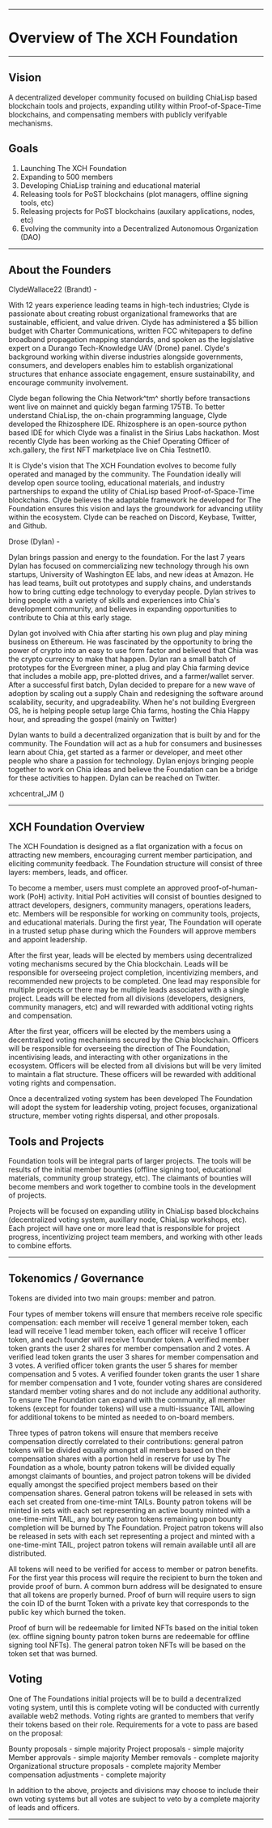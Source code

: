 ***

# Overview of The XCH Foundation

***

## Vision

A decentralized developer community focused on building ChiaLisp based blockchain tools and projects, expanding utility within Proof-of-Space-Time blockchains, and compensating members with publicly verifyable mechanisms.

## Goals

1. Launching The XCH Foundation
2. Expanding to 500 members
3. Developing ChiaLisp training and educational material
4. Releasing tools for PoST blockchains (plot managers, offline signing tools, etc)
5. Releasing projects for PoST blockchains (auxilary applications, nodes, etc)
6. Evolving the community into a Decentralized Autonomous Organization (DAO)

***

## About the Founders

ClydeWallace22 (Brandt) -

With 12 years experience leading teams in high-tech industries; Clyde is passionate about creating robust organizational frameworks that are sustainable, efficient, and value driven. Clyde has administered a $5 billion budget with Charter Communications, written FCC whitepapers to define broadband propagation mapping standards, and spoken as the legislative expert on a Durango Tech-Knowledge UAV (Drone) panel. Clyde's background working within diverse industries alongside governments, consumers, and developers enables him to establish organizational structures that enhance associate engagement, ensure sustainability, and encourage community involvement.

Clyde began following the Chia Network^tm^ shortly before transactions went live on mainnet and quickly began farming 175TB. To better understand ChiaLisp, the on-chain programming language, Clyde developed the Rhizosphere IDE. Rhizosphere is an open-source python based IDE for which Clyde was a finalist in the Sirius Labs hackathon. Most recently Clyde has been working as the Chief Operating Officer of xch.gallery, the first NFT marketplace live on Chia Testnet10.

It is Clyde's vision that The XCH Foundation evolves to become fully operated and managed by the community. The Foundation ideally will develop open source tooling, educational materials, and industry partnerships to expand the utility of ChiaLisp based Proof-of-Space-Time blockchains. Clyde believes the adaptable framework he developed for The Foundation ensures this vision and lays the groundwork for advancing utility within the ecosystem. Clyde can be reached on Discord, Keybase, Twitter, and Github.

Drose (Dylan) -

Dylan brings passion and energy to the foundation. For the last 7 years Dylan has focused on commercializing new technology through his own startups, University of Washington EE labs, and new ideas at Amazon. He has lead teams, built out prototypes and supply chains, and understands how to bring cutting edge technology to everyday people. Dylan strives to bring people with a variety of skills and experiences into Chia's development community, and believes in expanding opportunities to contribute to Chia at this early stage.

Dylan got involved with Chia after starting his own plug and play mining business on Ethereum. He was fascinated by the opportunity to bring the power of crypto into an easy to use form factor and believed that Chia was the crypto currency to make that happen. Dylan ran a small batch of prototypes for the Evergreen miner, a plug and play Chia farming device that includes a mobile app, pre-plotted drives, and a farmer/wallet server. After a successful first batch, Dylan decided to prepare for a new wave of adoption by scaling out a supply Chain and redesigning the software around scalability, security, and upgradeability. When he's not building Evergreen OS, he is helping people setup large Chia farms, hosting the Chia Happy hour, and spreading the gospel (mainly on Twitter)

Dylan wants to build a decentralized organization that is built by and for the community. The Foundation will act as a hub for consumers and businesses learn about Chia, get started as a farmer or developer, and meet other people who share a passion for technology. Dylan enjoys bringing people together to work on Chia ideas and believe the Foundation can be a bridge for these activities to happen. Dylan can be reached on Twitter.

xchcentral_JM ()

***

## XCH Foundation Overview

The XCH Foundation is designed as a flat organization with a focus on attracting new members, encouraging current member participation, and eliciting community feedback. The Foundation structure will consist of three layers: members, leads, and officer.

To become a member, users must complete an approved proof-of-human-work (PoH) activity. Initial PoH activities will consist of bounties designed to attract developers, designers, community managers, operations leaders, etc. Members will be responsible for working on community tools, projects, and educational materials. During the first year, The Foundation will operate in a trusted setup phase during which the Founders will approve members and appoint leadership.

After the first year, leads will be elected by members using decentralized voting mechanisms secured by the Chia blockchain.  Leads will be responsible for overseeing project completion, incentivizing members, and recommended new projects to be completed. One lead may responsible for multiple projects or there may be multiple leads associated with a single project. Leads will be elected from all divisions (developers, designers, community managers, etc) and will rewarded with additional voting rights and compensation.

After the first year, officers will be elected by the members using a decentralized voting mechanisms secured by the Chia blockchain. Officers will be responsible for overseeing the direction of The Foundation, incentivising leads, and interacting with other organizations in the ecosystem. Officers will be elected from all divisions but will be very limited to maintain a flat structure. These officers will be rewarded with additional voting rights and compensation.

Once a decentralized voting system has been developed The Foundation will adopt the system for leadership voting, project focuses, organizational structure, member voting rights dispersal, and other proposals.

## Tools and Projects

Foundation tools will be integral parts of larger projects. The tools will be results of the initial member bounties (offline signing tool, educational materials, community group strategy, etc). The claimants of bounties will become members and work together to combine tools in the development of projects.

Projects will be focused on expanding utility in ChiaLisp based blockchains (decentralized voting system, auxillary node, ChiaLisp workshops, etc). Each project will have one or more lead that is responsible for project progress, incentivizing project team members, and working with other leads to combine efforts.

***

## Tokenomics / Governance

Tokens are divided into two main groups: member and patron.

Four types of member tokens will ensure that members receive role specific compensation: each member will receive 1 general member token, each lead will receive 1 lead member token, each officer will receive 1 officer token, and each founder will receive 1 founder token. A verified member token grants the user 2 shares for member compensation and 2 votes. A verified lead token grants the user 3 shares for member compensation and 3 votes. A verified officer token grants the user 5 shares for member compensation and 5 votes. A verified founder token grants the user 1 share for member compensation and 1 vote, founder voting shares are considered standard member voting shares and do not include any additional authority.
To ensure The Foundation can expand with the community, all member tokens (except for founder tokens) will use a multi-issuance TAIL allowing for additional tokens to be minted as needed to on-board members.

Three types of patron tokens will ensure that members receive compensation directly correlated to their contributions: general patron tokens will be divided equally amongst all members based on their compensation shares with a portion held in reserve for use by The Foundation as a whole, bounty patron tokens will be divided equally amongst claimants of bounties, and project patron tokens will be divided equally amongst the specified project members based on their compensation shares. General patron tokens will be released in sets with each set created from one-time-mint TAILs. Bounty patron tokens will be minted in sets with each set representing an active bounty minted with a one-time-mint TAIL, any bounty patron tokens remaining upon bounty completion will be burned by The Foundation. Project patron tokens will also be released in sets with each set representing a project and minted with a one-time-mint TAIL, project patron tokens will remain available until all are distributed.

All tokens will need to be verified for access to member or patron benefits. For the first year this process will require the recipient to burn the token and provide proof of burn. A common burn address will be designated to ensure that all tokens are properly burned. Proof of burn will require users to sign the coin ID of the burnt Token with a private key that corresponds to the public key which burned the token.

Proof of burn will be redeemable for limited NFTs based on the initial token (ex. offline signing bounty patron token burns are redeemable for offline signing tool NFTs). The general patron token NFTs will be based on the token set that was burned.

## Voting

One of The Foundations initial projects will be to build a decentralized voting system, until this is complete voting will be conducted with currently available web2 methods. Voting rights are granted to members that verify their tokens based on their role. Requirements for a vote to pass are based on the proposal:

Bounty proposals - simple majority
Project proposals - simple majority
Member approvals - simple majority
Member removals - complete majority
Organizational structure proposals - complete majority
Member compensation adjustments - complete majority

In addition to the above, projects and divisions may choose to include their own voting systems but all votes are subject to veto by a complete majority of leads and officers.

***
